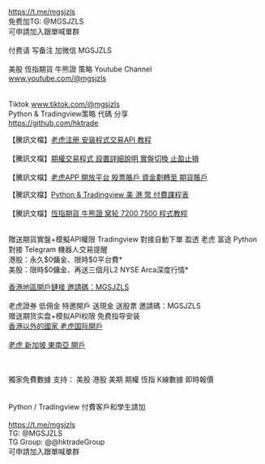 <html>

<a href='https://t.me/mgsjzls'>https://t.me/mgsjzls</a>
<br>
免费加TG: @MGSJZLS<br>
可申請加入跟單喊單群<br>
<br>
付费请 写备注 加微信  MGSJZLS
<br>
<br>
美股 恆指期貨 牛熊證 策略 Youtube Channel <br> <a href='http://www.youtube.com/@mgsjzls'>www.youtube.com/@mgsjzls</a><br><br>
<br>
Tiktok  <a href='http://www.tiktok.com/@mgsjzls'>www.tiktok.com/@mgsjzls</a><br>
Python & Tradingview策略 代碼 分享 <br><a href='https://github.com/hktrade'>https://github.com/hktrade</a><br>
 
【騰訊文檔】<a href='https://docs.qq.com/doc/DUE14WmFKaUFkS0hJ'>老虎注册 安装程式交易API 教程</a><br>
<br>
【騰訊文檔】<a href='https://docs.qq.com/doc/DUHlZVFpRTHZMbW5x'>期權交易程式 設置詳細說明 實盤切換 止盈止損</a><br>
<br>
【騰訊文檔】<a href='https://docs.qq.com/doc/DUHpnenhKZ2pxSGlv'>老虎APP 開放平台  股票賬戶 資金劃轉至 期貨賬戶</a><br>

【騰訊文檔】<a href='https://docs.qq.com/doc/DUHpnenhKZ2pxSGlv'>Python & Tradingview 美 港 幣 付費課程表</a><br>
<br>
【騰訊文檔】<a href='https://docs.qq.com/doc/DUFFacEdnc1hBRkVG'>恆指期貨 牛熊證 窝轮 7200 7500 程式教程</a><br>

<br>
贈送期貨實盤+模擬API權限 Tradingview 對接自動下單 盈透 老虎 富途 Python 對接 Telegram 機器人交易提醒<br>
港股：永久$0傭金、限時$0平台費*<br>
美股：限時$0傭金、再送三個月L2 NYSE Arca深度行情*<br>

<a href='https://www.tigerbrokers.com.hk/activity/market/2022/welcome-hk/?adcode=20221114151350&invite=MGSJZLS'>香港地區開戶鏈接 邀請碼：MGSJZLS</a><br>
<br>
老虎證券 低佣金 特邀開戶 送現金 送股票 邀請碼：MGSJZLS<br>
赠送期货实盘+模拟API权限 免费指导安装<br>
<a href='https://www.tigertcp.cn/signup?invite=MGSJZLS'>香港以外的國家 老虎国际開戶 </a><br>
<br>
<a href='https://www.tigerbrokers.com.sg/activity/market/2022/welcome-sgp/?template=AC1665389958774ybmreB&adcode=AC1665389958774ybmreB&invite=MGSJZLS'>老虎 新加坡 東南亞 開戶</a><br>

<br>
<br>
獨家免費數據 支持： 美股 港股 美期 期權 恆指 K線數據 即時報價 <br>
 <br>
 <br>
Python / Tradingview 付費客戶和學生請加<br>
<br>
<a href='https://t.me/mgsjzls'>https://t.me/mgsjzls</a>
<br>
TG: @MGSJZLS<br>
TG Group: @@hktradeGroup<br>
可申請加入跟單喊單群<br>
